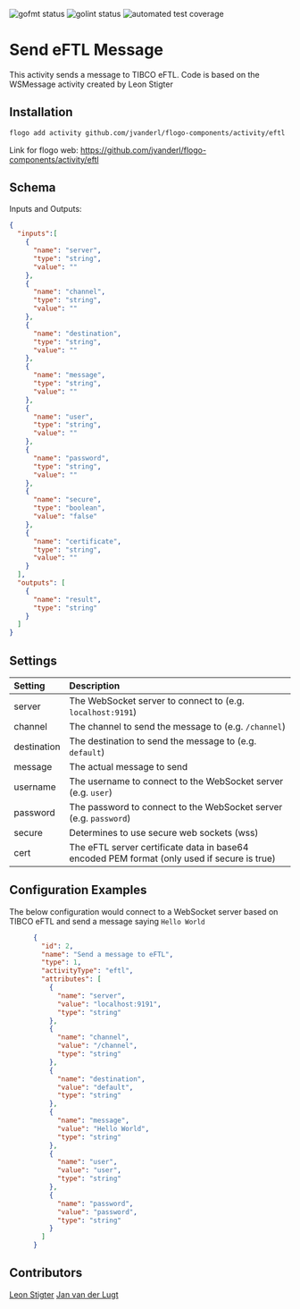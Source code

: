 ![gofmt status](https://img.shields.io/badge/gofmt-compliant-green.svg?style=flat-square) ![golint status](https://img.shields.io/badge/golint-compliant-green.svg?style=flat-square) ![automated test coverage](https://img.shields.io/badge/test%20coverage-1%20testcase-orange.svg?style=flat-square)

# Send eFTL Message
This activity sends a message to TIBCO eFTL.
Code is based on the WSMessage activity created by Leon Stigter


## Installation

```bash
flogo add activity github.com/jvanderl/flogo-components/activity/eftl
```
Link for flogo web: https://github.com/jvanderl/flogo-components/activity/eftl

## Schema
Inputs and Outputs:

```json
{
  "inputs":[
    {
      "name": "server",
      "type": "string",
      "value": ""
    },
    {
      "name": "channel",
      "type": "string",
      "value": ""
    },
    {
      "name": "destination",
      "type": "string",
      "value": ""
    },
    {
      "name": "message",
      "type": "string",
      "value": ""
    },
    {
      "name": "user",
      "type": "string",
      "value": ""
    },
    {
      "name": "password",
      "type": "string",
      "value": ""
    },
    {
      "name": "secure",
      "type": "boolean",
      "value": "false"
    },
    {
      "name": "certificate",
      "type": "string",
      "value": ""
    }
  ],
  "outputs": [
    {
      "name": "result",
      "type": "string"
    }
  ]
}
```
## Settings
| Setting     | Description    |
|:------------|:---------------|
| server      | The WebSocket server to connect to (e.g. `localhost:9191`) |         
| channel     | The channel to send the message to (e.g. `/channel`)   |
| destination | The destination to send the message to (e.g. `default`) |
| message     | The actual message to send |
| username    | The username to connect to the WebSocket server (e.g. `user`) |
| password    | The password to connect to the WebSocket server (e.g. `password`) |
| secure      | Determines to use secure web sockets (wss) |
| cert        | The eFTL server certificate data in base64 encoded PEM format (only used if secure is true) |

## Configuration Examples
The below configuration would connect to a WebSocket server based on TIBCO eFTL and send a message saying `Hello World`
```json
      {
        "id": 2,
        "name": "Send a message to eFTL",
        "type": 1,
        "activityType": "eftl",
        "attributes": [
          {
            "name": "server",
            "value": "localhost:9191",
            "type": "string"
          },
          {
            "name": "channel",
            "value": "/channel",
            "type": "string"
          },
          {
            "name": "destination",
            "value": "default",
            "type": "string"
          },
          {
            "name": "message",
            "value": "Hello World",
            "type": "string"
          },
          {
            "name": "user",
            "value": "user",
            "type": "string"
          },
          {
            "name": "password",
            "value": "password",
            "type": "string"
          }
        ]
      }
```

## Contributors
[Leon Stigter](https://github.com/retgits)
[Jan van der Lugt](https://github.com/jvanderl)
